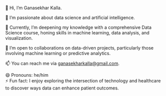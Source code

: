 👋 Hi, I’m Ganasekhar Kalla.

👀 I’m passionate about data science and artificial intelligence.

🌱 Currently, I’m deepening my knowledge with a comprehensive Data Science course, honing skills in machine learning, data analysis, and visualization.

💞️ I’m open to collaborations on data-driven projects, particularly those involving machine learning or predictive analytics.

📫 You can reach me via ganasekharkalla@gmail.com.

😄 Pronouns: he/him                                                                             
⚡ Fun fact: I enjoy exploring the intersection of technology and healthcare to discover ways data can enhance patient outcomes.
